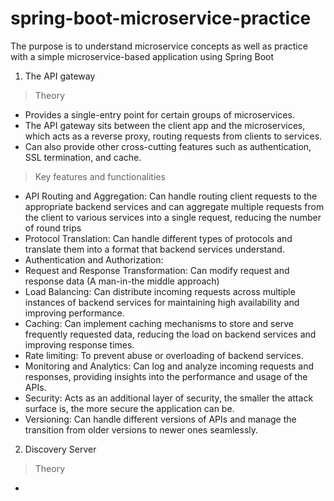 # spring-boot-microservice-practice
The purpose is to understand microservice concepts as well as practice with a simple microservice-based application using Spring Boot

1. The API gateway
> Theory
- Provides a single-entry point for certain groups of microservices.
- The API gateway sits between the client app and the microservices, which acts as a reverse proxy, routing requests from clients to services.
- Can also provide other cross-cutting features such as authentication, SSL termination, and cache.
> Key features and functionalities
- API Routing and Aggregation: Can handle routing client requests to the appropriate backend services and can aggregate multiple requests from the client to various services into a single request, reducing the number of round trips
- Protocol Translation: Can handle different types of protocols and translate them into a format that backend services understand.
- Authentication and Authorization: 
- Request and Response Transformation: Can modify request and response data (A man-in-the middle approach)
- Load Balancing: Can distribute incoming requests across multiple instances of backend services for maintaining high availability and improving performance.
- Caching: Can implement caching mechanisms to store and serve frequently requested data, reducing the load on backend services and improving response times.
- Rate limiting: To prevent abuse or overloading of backend services.
- Monitoring and Analytics: Can log and analyze incoming requests and responses, providing insights into the performance and usage of the APIs.
- Security: Acts as an additional layer of security, the smaller the attack surface is, the more secure the application can be.
- Versioning: Can handle different versions of APIs and manage the transition from older versions to newer ones seamlessly.

2. Discovery Server
> Theory
- 
